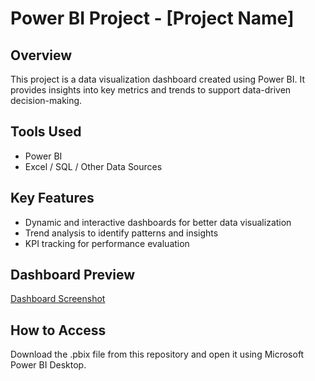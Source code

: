 # Power BI Project - [Project Name]
## Overview  
This project is a data visualization dashboard created using Power BI. It provides insights into key metrics and trends to support data-driven decision-making.

## Tools Used  
- Power BI  
- Excel / SQL / Other Data Sources

## Key Features  
- Dynamic and interactive dashboards for better data visualization
- Trend analysis to identify patterns and insights
- KPI tracking for performance evaluation

## Dashboard Preview
[Dashboard Screenshot](dashboard_preview.png)

## How to Access  
Download the .pbix file from this repository and open it using Microsoft Power BI Desktop. 
